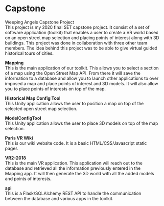 # Capstone
Weeping Angels Capstone Project <br/>
This project is my 2020 final SET capstone project. It consist of a set of software application (toolkit) that enables a user 
to create a VR world based on an open street map selection and placing points of interest along with 3D buildings. This project was done in collaboration with three other team members. The idea behind this project was to be able to give virtual guided historical tours of cities.

**Mapping**<br/>
This is the main application of our toolkit.  This allows you to select a section of a map using the Open Street Map API.  From there it will save the information to a database and allow you to launch other applications to over imposed a map and place points of interest and 3D models. It will also allow you to place points of interests on top of the map.

**Historical Map Config Tool**<br/>
This Unity application allows the user to position a map on top of the selected open street map selection.

**ModelConfigTool**<br/>
This Unity application allows the user to place 3D models on top of the map selection.

**Paris VR Wiki**<br/>
This is our wiki website code.  It is a basic HTML/CSS/Javascript static pages

**VR2-2018**<br/>
This is the main VR application.  This application will reach out to the database and retrieved all the information previously entered
in the Mapping app.  It will then generate the 3D world with all the added models and points of interests.

**api**<br/>
This is a Flask/SQLAlchemy REST API to handle the communication between the database and various apps in the toolkit. 
